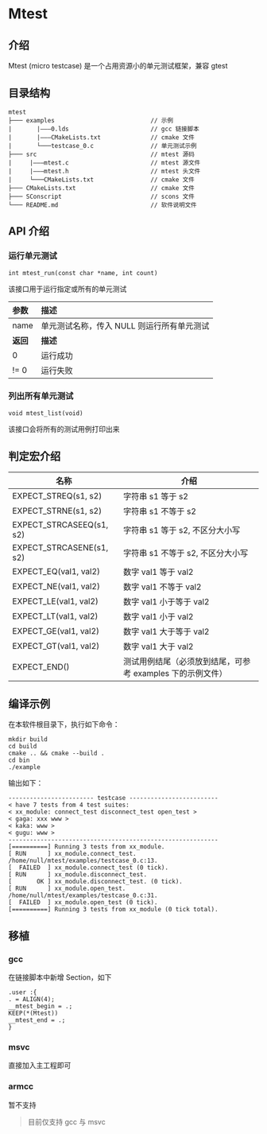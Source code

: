 # Mtest

## 介绍
Mtest (micro testcase) 是一个占用资源小的单元测试框架，兼容 gtest

## 目录结构

```
mtest
├─── examples							// 示例
|       |———0.lds                       // gcc 链接脚本
|       |———CMakeLists.txt              // cmake 文件
|       └───testcase_0.c                // 单元测试示例
├─── src                                // mtest 源码
|     |———mtest.c                       // mtest 源文件
|     |———mtest.h                       // mtest 头文件
|     └───CMakeLists.txt                // cmake 文件
├─── CMakeLists.txt						// cmake 文件
├─── SConscript                         // scons 文件
└─── README.md                          // 软件说明文件
```

## API 介绍
### 运行单元测试
`int mtest_run(const char *name, int count)`

该接口用于运行指定或所有的单元测试

| 参数      | 描述                     |
| :-------- | :----------------------- |
| name |   单元测试名称，传入 NULL 则运行所有单元测试    |
| **返回**  | **描述**                 |
|    0   |  运行成功               |
| != 0    | 运行失败               |

### 列出所有单元测试
`void mtest_list(void)`

该接口会将所有的测试用例打印出来

## 判定宏介绍

| 名称             | 介绍 |
| ---------------- | ---- |
| EXPECT_STREQ(s1, s2) |  字符串 s1 等于 s2    |
| EXPECT_STRNE(s1, s2)     |    字符串 s1 不等于 s2  |
| EXPECT_STRCASEEQ(s1, s2)     |  字符串 s1 等于 s2, 不区分大小写    |
| EXPECT_STRCASENE(s1, s2) |  字符串 s1 不等于 s2, 不区分大小写    |
| EXPECT_EQ(val1, val2) |  数字 val1  等于  val2   |
| EXPECT_NE(val1, val2)        |  数字 val1  不等于  val2    |
| EXPECT_LE(val1, val2)        |  数字 val1  小于等于  val2    |
| EXPECT_LT(val1, val2)        |  数字 val1  小于  val2    |
| EXPECT_GE(val1, val2)        |  数字 val1  大于等于  val2    |
| EXPECT_GT(val1, val2)        |  数字 val1  大于  val2    |
| EXPECT_END()        |   测试用例结尾（必须放到结尾，可参考 examples 下的示例文件）   |

## 编译示例

在本软件根目录下，执行如下命令：
```
mkdir build
cd build
cmake .. && cmake --build .
cd bin
./example
```

输出如下：
```
------------------------ testcase -------------------------
< have 7 tests from 4 test suites:
< xx_module: connect_test disconnect_test open_test >
< gaga: xxx www >
< kaka: www >
< gugu: www >
-----------------------------------------------------------
[==========] Running 3 tests from xx_module.
[ RUN      ] xx_module.connect_test.
/home/null/mtest/examples/testcase_0.c:13.
[  FAILED  ] xx_module.connect_test (0 tick).
[ RUN      ] xx_module.disconnect_test.
[       OK ] xx_module.disconnect_test. (0 tick).
[ RUN      ] xx_module.open_test.
/home/null/mtest/examples/testcase_0.c:31.
[  FAILED  ] xx_module.open_test (0 tick).
[==========] Running 3 tests from xx_module (0 tick total).
```

## 移植
### gcc
在链接脚本中新增 Section，如下
```
.user :{
. = ALIGN(4);
__mtest_begin = .;
KEEP(*(Mtest))
__mtest_end = .;
}
```
### msvc
直接加入主工程即可

### armcc
暂不支持


> 目前仅支持 gcc 与 msvc